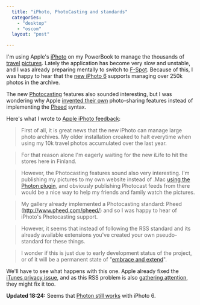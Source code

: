 ```yaml
---
  title: "iPhoto, PhotoCasting and standards"
  categories: 
    - "desktop"
    - "oscom"
  layout: "post"

---
```

I'm using Apple's [iPhoto][1] on my PowerBook to manage the thousands of [travel][2] [pictures][3]. Lately the application has become very slow and unstable, and I was already preparing mentally to switch to [F-Spot][4]. Because of this, I was happy to hear that the [new iPhoto 6][5] supports managing over 250k photos in the archive.

The new [Photocasting][6] features also sounded interesting, but I was wondering why Apple [invented their own][7] photo-sharing features instead of implementing the [Pheed][8] syntax.

Here's what I wrote to [Apple iPhoto feedback][9]:

> First of all, it is great news that the new iPhoto can manage large photo archives. My older installation croaked to halt everytime when using my 10k travel photos accumulated over the last year.

> For that reason alone I'm eagerly waiting for the new iLife to hit the stores here in Finland.

> However, the Photocasting features sound also very interesting. I'm publishing my pictures to my own website instead of .Mac [using the Photon plugin][10], and obviously publishing Photocast feeds from there would be a nice way to help my friends and family watch the pictures.

> My gallery already implemented a Photocasting standard: Pheed (<http://www.pheed.com/pheed/>) and so I was happy to hear of iPhoto's Photocasting support.

> However, it seems that instead of following the RSS standard and its already available extensions you've created your own pseudo-standard for these things.

> I wonder if this is just due to early development status of the project, or of it will be a permanent state of "[embrace and extend][11]".

We'll have to see what happens with this one. Apple already fixed the [iTunes privacy issue][12], and as this RSS problem is also [gathering attention][13], they might fix it too.

__Updated 18:24:__ Seems that [Photon still works][14] with iPhoto 6.

[1]: http://www.apple.com/ilife/iphoto/
[2]: http://www.routamc.org/gallery/
[3]: http://bergie.iki.fi/gallery/
[4]: http://www.gnome.org/projects/f-spot/
[5]: http://www.oreillynet.com/pub/wlg/9062?CMP=OTC-13IV03560550&ATT=iPhoto+6+First+Impressions
[6]: http://www.apple.com/ilife/iphoto/features/photocasting.html
[7]: http://scripting.wordpress.com/2006/01/11/welcome-to-the-wonderful-wacky-world-of-apple-rss/
[8]: http://www.pheed.com/pheed/
[9]: http://www.apple.com/feedback/iphoto.html
[10]: http://bergie.iki.fi/midcom-permalink-1c8e36dd7a43d34868de8d04ce5b5bd4
[11]: http://en.wikipedia.org/wiki/Embrace,_extend_and_extinguish
[12]: http://www.boingboing.net/2006/01/18/apple_changes_itunes.html
[13]: http://www.vnunet.com/vnunet/news/2148908/rss-community-blasts-apple
[14]: http://www.oreillynet.com/pub/wlg/9069?CMP=OTC-13IV03560550&ATT=iPhoto+6+and+3rd+Party+Apps
